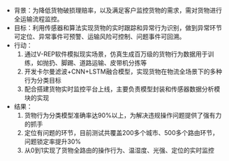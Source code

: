 - 背景：为降低货物破损理赔率，以及满足客户监控货物的需求，需对货物进行全运输流程监控。
- 目标：利用传感器和算法实现货物的实时跟踪和异常行为识别，做到异常环节可定位、异常事件可预警、运输风险可控制、问题事件可回溯。
- 行动：
	1. 通过V-REP软件模拟现实场景，仿真生成百万级的货物行为数据用于训练，如抛扔、脚踢、道路运输、皮带机分拣等
	2. 开发卡尔曼滤波+CNN+LSTM融合模型，实现货物在物流全场景下的多种行为分类目标
	3. 配合搭建货物实时监控平台上线，主要负责模型封装和传感器数据分析模块的实现
- 结果：
	1. 货物行为分类模型准确率达90%以上，为解决违规操作问题提供了强有力的抓手
	2. 定位有问题的环节，目前测试共覆盖200多个城市、500多个路由环节，问题锁定率提升30%
	3. 从0到1实现了货物全路由的操作行为、温湿度、光强、定位的实时监控
